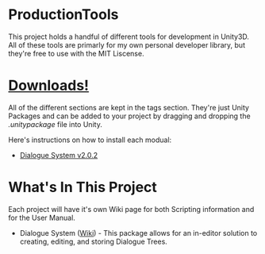 # ProductionTools
This project holds a handful of different tools for development in Unity3D.
All of these tools are primarly for my own personal developer library, but they're free to use with the MIT Liscense.

# [Downloads!](https://github.com/SimmGames/ProductionTools/tags)
All of the different sections are kept in the tags section. They're just Unity Packages and can be added to your project by dragging and dropping the *.unitypackage* file into Unity.

Here's instructions on how to install each modual:
* [Dialogue System v2.0.2](https://github.com/SimmGames/com.simmgames.dialoguesystem#how-to-install)

# What's In This Project
Each project will have it's own Wiki page for both Scripting information and for the User Manual.
* Dialogue System ([Wiki](https://github.com/SimmGames/ProductionTools/wiki/Dialogue-System)) - This package allows for an in-editor solution to creating, editing, and storing Dialogue Trees.
